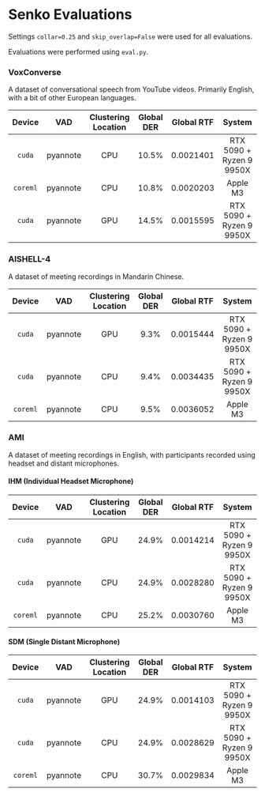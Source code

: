 # Senko Evaluations
Settings `collar=0.25` and `skip_overlap=False` were used for all evaluations.

Evaluations were performed using `eval.py`.

### VoxConverse
A dataset of conversational speech from YouTube videos. Primarily English, with a bit of other European languages.

<center>

| Device | VAD | Clustering Location | Global DER | Global RTF | System |
|:--------:|:-----:|:-------------------:|:------------:|:------------:|:------------:|
| `cuda` | pyannote | CPU | 10.5% | 0.0021401 | RTX 5090 + Ryzen 9 9950X |
| `coreml` | pyannote | CPU | 10.8% | 0.0020203 | Apple M3 |
| `cuda` | pyannote | GPU | 14.5% | 0.0015595 | RTX 5090 + Ryzen 9 9950X |

</center>

### AISHELL-4
A dataset of meeting recordings in Mandarin Chinese.

<center>

| Device | VAD | Clustering Location | Global DER | Global RTF | System |
|:--------:|:-----:|:-------------------:|:------------:|:------------:|:------------:|
| `cuda` | pyannote | GPU | 9.3% | 0.0015444 | RTX 5090 + Ryzen 9 9950X |
| `cuda` | pyannote | CPU | 9.4% | 0.0034435 | RTX 5090 + Ryzen 9 9950X |
| `coreml` | pyannote | CPU | 9.5% | 0.0036052 | Apple M3 |

</center>

### AMI
A dataset of meeting recordings in English, with participants recorded using headset and distant microphones.

#### IHM (Individual Headset Microphone)

<center>

| Device | VAD | Clustering Location | Global DER | Global RTF | System |
|:--------:|:-----:|:-------------------:|:------------:|:------------:|:------------:|
| `cuda` | pyannote | GPU | 24.9% | 0.0014214 | RTX 5090 + Ryzen 9 9950X |
| `cuda` | pyannote | CPU | 24.9% | 0.0028280 | RTX 5090 + Ryzen 9 9950X |
| `coreml` | pyannote | CPU | 25.2% | 0.0030760 | Apple M3 |

</center>

#### SDM (Single Distant Microphone)

<center>

| Device | VAD | Clustering Location | Global DER | Global RTF | System |
|:--------:|:-----:|:-------------------:|:------------:|:------------:|:------------:|
| `cuda` | pyannote | GPU | 24.9% | 0.0014103 | RTX 5090 + Ryzen 9 9950X |
| `cuda` | pyannote | CPU | 24.9% | 0.0028629 | RTX 5090 + Ryzen 9 9950X |
| `coreml` | pyannote | CPU | 30.7% | 0.0029834 | Apple M3 |

</center>